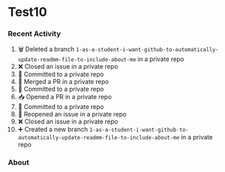 # Test10

### Recent Activity ###
<!--START_SECTION:activity-->
1. 🗑️ Deleted a branch `1-as-a-student-i-want-github-to-automatically-update-readmm-file-to-include-about-me` in a private repo
2. ❌ Closed an issue in a private repo
3. 📝 Committed to a private repo
4. 🔀 Merged a PR in a private repo
5. 📝 Committed to a private repo
6. 📥 Opened a PR in a private repo
7. 📝 Committed to a private repo
8. 🔄 Reopened an issue in a private repo
9. ❌ Closed an issue in a private repo
10. ➕ Created a new branch `1-as-a-student-i-want-github-to-automatically-update-readmm-file-to-include-about-me` in a private repo
<!--END_SECTION:activity-->

### About ###
